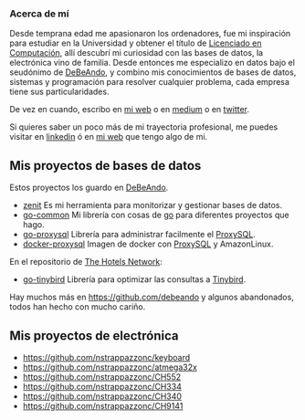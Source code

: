 ### Acerca de mí

Desde temprana edad me apasionaron los ordenadores, fue mi inspiración para estudiar en la Universidad y obtener el título de [Licenciado en Computación](https://une.edu.ve), allí descubrí mi curiosidad con las bases de datos, la electrónica vino de familia. Desde entonces me especializo en datos bajo el seudónimo de [DeBeAndo](https://debeando.com), y combino mis conocimientos de bases de datos, sistemas y programación para resolver cualquier problema, cada empresa tiene sus particularidades.

De vez en cuando, escribo en [mi web](https://debeando.com) o en [medium](https://medium.com/@nstrappazzonc) o en [twitter](https://twitter.com/debeando).

Si quieres saber un poco más de mi trayectoria profesional, me puedes visitar en [linkedin](https://www.linkedin.com/in/nicola-strappazzon-carotenuto) ó en [mi web](https://debeando.com/cultura) que tengo algo de mi.

## Mis proyectos de bases de datos

Estos proyectos los guardo en [DeBeAndo](https://github.com/debeando).

- [zenit](https://github.com/debeando/zenit) Es mi herramienta para monitorizar y gestionar bases de datos.
- [go-common](https://github.com/debeando/go-common) Mi librería con cosas de [go](https://go.dev) para diferentes proyectos que hago.
- [go-proxysql](https://github.com/debeando/go-proxysql) Librería para administrar facilmente el [ProxySQL](https://proxysql.com).
- [docker-proxysql](https://github.com/debeando/docker-proxysql) Imagen de docker con [ProxySQL](https://proxysql.com) y AmazonLinux.

En el repositorio de [The Hotels Network](https://github.com/the-hotels-network):

- [go-tinybird](https://github.com/the-hotels-network/go-tinybird) Librería para optimizar las consultas a [Tinybird](https://www.tinybird.co/).

Hay muchos más en https://github.com/debeando y algunos abandonados, todos han hecho con mucho cariño.

## Mis proyectos de electrónica

- https://github.com/nstrappazzonc/keyboard
- https://github.com/nstrappazzonc/atmega32x
- https://github.com/nstrappazzonc/CH552
- https://github.com/nstrappazzonc/CH334
- https://github.com/nstrappazzonc/CH340
- https://github.com/nstrappazzonc/CH9141
